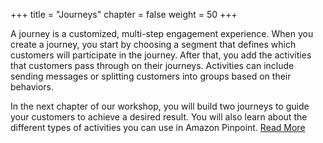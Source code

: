 +++
title = "Journeys"
chapter = false
weight = 50
+++

A journey is a customized, multi-step engagement experience. When you create a journey, you start by choosing a segment that defines which customers will participate in the journey. After that, you add the activities that customers pass through on their journeys. Activities can include sending messages or splitting customers into groups based on their behaviors.

In the next chapter of our workshop, you will build two journeys to guide your customers to achieve a desired result. You will also learn about the different types of activities you can use in Amazon Pinpoint. [Read More](https://docs.aws.amazon.com/pinpoint/latest/userguide/journeys.html)
